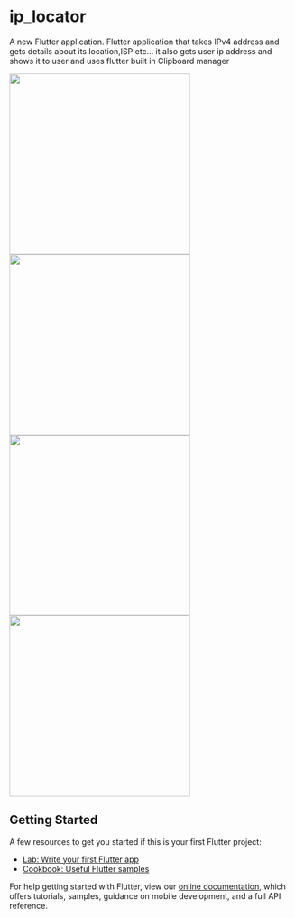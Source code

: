 # ip_locator

A new Flutter application.
Flutter application that takes IPv4 address and gets details about its location,ISP etc...
it also gets user ip address and shows it to user and uses flutter built in Clipboard manager

<img src=https://github.com/wmfadel/IPLocator/blob/master/screenshots/Screenshot_1573574098.png width="320"/>       <img src=https://github.com/wmfadel/IPLocator/blob/master/screenshots/Screenshot_1573574112.png width="320"/>
<img src=https://github.com/wmfadel/IPLocator/blob/master/screenshots/Screenshot_1573574122.png width="320"/>       <img src=https://github.com/wmfadel/IPLocator/blob/master/screenshots/Screenshot_1573574127.png width="320"/>

## Getting Started



A few resources to get you started if this is your first Flutter project:

- [Lab: Write your first Flutter app](https://flutter.dev/docs/get-started/codelab)
- [Cookbook: Useful Flutter samples](https://flutter.dev/docs/cookbook)

For help getting started with Flutter, view our
[online documentation](https://flutter.dev/docs), which offers tutorials,
samples, guidance on mobile development, and a full API reference.
